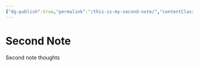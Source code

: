 ```yaml
---
{"dg-publish":true,"permalink":"/this-is-my-second-note/","contentClasses":"cards"}
---
```



# Second Note
Second note thoughts